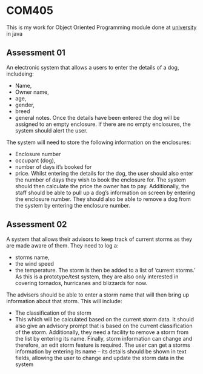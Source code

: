 # COM405
This is my work for Object Oriented Programming module done at [university](https://www.solent.ac.uk/) in java

## Assessment 01
An electronic system that allows a users to enter the details of a dog, includeing:
* Name, 
* Owner name, 
* age, 
* gender, 
* breed 
* general notes. 
Once the details have been entered the dog will be assigned to an empty enclosure. If there are no empty enclosures, the system should alert the user.

The system will need to store the following information on the enclosures:
* Enclosure number
* occupant (dog), 
* number of days it’s booked for 
* price.
Whilst entering the details for the dog, the user should also enter the number of days they wish to book the enclosure for. The system should then calculate the price the owner has to pay. Additionally, the staff should be able to pull up a dog’s information on screen by entering the enclosure number. They should also be able to remove a dog from the system by entering the enclosure number.

## Assessment 02
A system that allows their advisors to keep track of current storms as they are made aware of them. They need to log a:
* storms name, 
* the wind speed 
* the temperature. 
The storm is then be added to a list of ‘current storms.’ As this is a prototype/test system, they are also only interested in covering tornados, hurricanes and blizzards for now.

The advisers should be able to enter a storm name that will then bring up information about that storm. This will include: 
* The classification of the storm 
* This which will be calculated based on the current storm data. 
It should also give an advisory prompt that is based on the current classification of the storm. Additionally, they need a facility to remove a storm from the list by entering its name.
Finally, storm information can change and therefore, an edit storm feature is required. The user can get a storms information by entering its name – its details should be shown in text fields, allowing the user to change and update the storm data in the system
